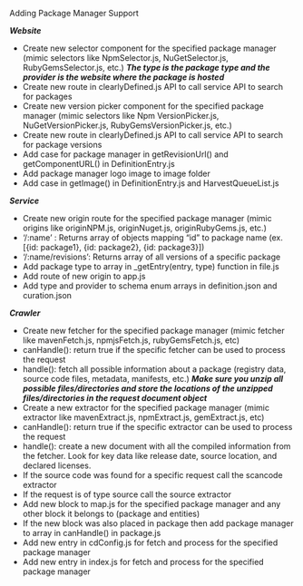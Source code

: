 Adding Package Manager Support

***Website***
-	Create new selector component for the specified package manager (mimic selectors like NpmSelector.js, NuGetSelector.js, RubyGemsSelector.js, etc.)
***The type is the package type and the provider is the website where the package is hosted***
-	Create new route in clearlyDefined.js API to call service API to search for packages 
-	Create new version picker component for the specified package manager (mimic selectors like Npm VersionPicker.js, NuGetVersionPicker.js, RubyGemsVersionPicker.js, etc.)
-	Create new route in clearlyDefined.js API to call service API to search for package versions
-	Add case for package manager in getRevisionUrl() and getComponentURL() in DefinitionEntry.js
-	Add package manager logo image to image folder
-	Add case in getImage() in DefinitionEntry.js and HarvestQueueList.js

***Service***
-	Create new origin route for the specified package manager (mimic origins like originNPM.js, originNuget.js, originRubyGems.js, etc.)
-	‘/:name’ : Returns array of objects mapping “id” to package name (ex. [{id: package1}, {id: package2}, {id: package3}])
-	‘/:name/revisions’: Returns array of all versions of a specific package
-	Add package type to array in _getEntry(entry, type) function in file.js
-	Add route of new origin to app.js
-	Add type and provider to schema enum arrays in definition.json and curation.json

***Crawler***
-	Create new fetcher for the specified package manager (mimic fetcher like mavenFetch.js, npmjsFetch.js, rubyGemsFetch.js, etc)
-	canHandle(): return true if the specific fetcher can be used to process the request
-	handle(): fetch all possible information about a package (registry data, source code files, metadata, manifests, etc.)
***Make sure you unzip all possible files/directories and store the locations of the unzipped files/directories in the request document object***
-	Create a new extractor for the specified package manager (mimic extractor like mavenExtract.js, npmExtract.js, gemExtract.js, etc)
-	canHandle(): return true if the specific extractor can be used to process the request
-	handle(): create a new document with all the compiled information from the fetcher. Look for key data like release date, source location, and declared licenses. 
-	If the source code was found for a specific request call the scancode extractor
-	If the request is of type source call the source extractor
-	Add new block to map.js for the specified package manager and any other block it belongs to (package and entities)
-	If the new block was also placed in package then add package manager to array in canHandle() in package.js
-	Add new entry in cdConfig.js for fetch and process for the specified package manager
-	Add new entry in index.js for fetch and process for the specified package manager

